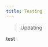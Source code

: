 ```yaml
---
title: Testing
---
```

> Updating

  <vue-friendly-iframe :src="'https://www.pexels.com/search/tiger'"></vue-friendly-iframe>

test
